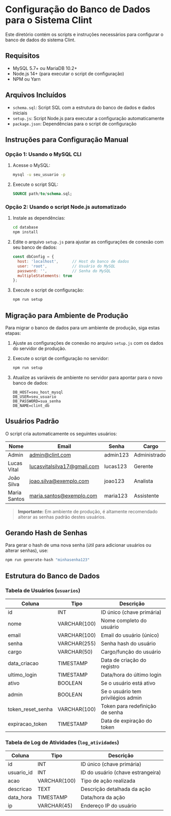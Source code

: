 # Configuração do Banco de Dados para o Sistema Clint

Este diretório contém os scripts e instruções necessários para configurar o banco de dados do sistema Clint.

## Requisitos

- MySQL 5.7+ ou MariaDB 10.2+
- Node.js 14+ (para executar o script de configuração)
- NPM ou Yarn

## Arquivos Incluídos

- `schema.sql`: Script SQL com a estrutura do banco de dados e dados iniciais
- `setup.js`: Script Node.js para executar a configuração automaticamente
- `package.json`: Dependências para o script de configuração

## Instruções para Configuração Manual

### Opção 1: Usando o MySQL CLI

1. Acesse o MySQL:
   ```bash
   mysql -u seu_usuario -p
   ```

2. Execute o script SQL:
   ```sql
   SOURCE path/to/schema.sql;
   ```

### Opção 2: Usando o script Node.js automatizado

1. Instale as dependências:
   ```bash
   cd database
   npm install
   ```

2. Edite o arquivo `setup.js` para ajustar as configurações de conexão com seu banco de dados:
   ```javascript
   const dbConfig = {
     host: 'localhost',      // Host do banco de dados
     user: 'root',           // Usuário do MySQL
     password: '',           // Senha do MySQL
     multipleStatements: true
   };
   ```

3. Execute o script de configuração:
   ```bash
   npm run setup
   ```

## Migração para Ambiente de Produção

Para migrar o banco de dados para um ambiente de produção, siga estas etapas:

1. Ajuste as configurações de conexão no arquivo `setup.js` com os dados do servidor de produção.

2. Execute o script de configuração no servidor:
   ```bash
   npm run setup
   ```

3. Atualize as variáveis de ambiente no servidor para apontar para o novo banco de dados:
   ```
   DB_HOST=seu_host_mysql
   DB_USER=seu_usuario
   DB_PASSWORD=sua_senha
   DB_NAME=clint_db
   ```

## Usuários Padrão

O script cria automaticamente os seguintes usuários:

| Nome        | Email                     | Senha    | Cargo        | Admin |
|-------------|---------------------------|----------|--------------|-------|
| Admin       | admin@clint.com           | admin123 | Administrador| Sim   |
| Lucas Vital | lucasvitalsilva17@gmail.com | lucas123 | Gerente      | Não   |
| João Silva  | joao.silva@exemplo.com    | joao123  | Analista     | Não   |
| Maria Santos| maria.santos@exemplo.com  | maria123 | Assistente   | Não   |

> **Importante:** Em ambiente de produção, é altamente recomendado alterar as senhas padrão destes usuários.

## Gerando Hash de Senhas

Para gerar o hash de uma nova senha (útil para adicionar usuários ou alterar senhas), use:

```bash
npm run generate-hash "minhasenha123"
```

## Estrutura do Banco de Dados

### Tabela de Usuários (`usuarios`)

| Coluna           | Tipo         | Descrição                            |
|------------------|--------------|--------------------------------------|
| id               | INT          | ID único (chave primária)            |
| nome             | VARCHAR(100) | Nome completo do usuário             |
| email            | VARCHAR(100) | Email do usuário (único)             |
| senha            | VARCHAR(255) | Senha hash do usuário                |
| cargo            | VARCHAR(50)  | Cargo/função do usuário              |
| data_criacao     | TIMESTAMP    | Data de criação do registro          |
| ultimo_login     | TIMESTAMP    | Data/hora do último login            |
| ativo            | BOOLEAN      | Se o usuário está ativo              |
| admin            | BOOLEAN      | Se o usuário tem privilégios admin   |
| token_reset_senha| VARCHAR(100) | Token para redefinição de senha      |
| expiracao_token  | TIMESTAMP    | Data de expiração do token           |

### Tabela de Log de Atividades (`log_atividades`)

| Coluna     | Tipo         | Descrição                        |
|------------|--------------|----------------------------------|
| id         | INT          | ID único (chave primária)        |
| usuario_id | INT          | ID do usuário (chave estrangeira)|
| acao       | VARCHAR(100) | Tipo de ação realizada           |
| descricao  | TEXT         | Descrição detalhada da ação      |
| data_hora  | TIMESTAMP    | Data/hora da ação                |
| ip         | VARCHAR(45)  | Endereço IP do usuário           | 